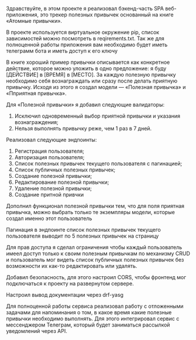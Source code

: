 Здравствуйте, в этом проекте я реализовал бэкенд-часть SPA веб-приложения, это трекер полезных привычек основанный на книге «Атомные привычки».

В проекте используется виртуальное окружение pip, список зависимостей можно посмотреть в reqirements.txt. Так же для полноценной работы приложения вам необходимо будет иметь телеграмм бота и иметь доступ к его ключу

В книге хороший пример привычки описывается как конкретное действие, которое можно уложить в одно предложение: я буду [ДЕЙСТВИЕ] в [ВРЕМЯ] в [МЕСТО]. За каждую полезную привычку необходимо себя вознаграждать или сразу после делать приятную привычку. 
Исходя из этого я создал модели — «Полезная привычка» и «Пприятная привычка».

Для «Полезной привычки» я добавил следующие валидаторы:
  1. Исключил одновременный выбор приятной привычки и указания вознаграждения;
  2. Нельзя выполнять привычку реже, чем 1 раз в 7 дней.

Реализовал следующие эндпоинты:
  1. Регистрация пользователя;
  2. Авторизация пользователя;
  3. Список полезных привычек текущего пользователя с пагинацией;
  4. Список публичных полезных привычек;
  5. Создание полезной привычки;
  6. Редактирование полезной привычки;
  7. Удаление полезной привычки;
  8. Создание притной привчки

Дополнил функционал полезной привычки тем, что для поля приятная привычка, можно выбрать только те экземпляры модели, которые создал именно этот пользователь

Пагинация в эндпоинте список полезных привычек текущего пользователя выводит по 5 полезных привычек на страницу

Для прав доступа я сделал ограничения чтобы каждый пользователь имеел доступ только к своим полезным привычкам по механизму CRUD и пользователь мог видеть список публичных полезных привычек без возможности их как-то редактировать или удалять.

Добавил безопасность, для этого настроил CORS, чтобы фронтенд мог подключаться к проекту на развернутом сервере.

Настроил вывод документации через drf-yasg

Для полноценной работы сервиса реализовал работу с отложенными задачами для напоминания о том, в какое время какие полезные привычки необходимо выполнять. Для этого  интегрировал сервис с мессенджером Телеграм, который будет заниматься рассылкой уведомлений через 
API.
